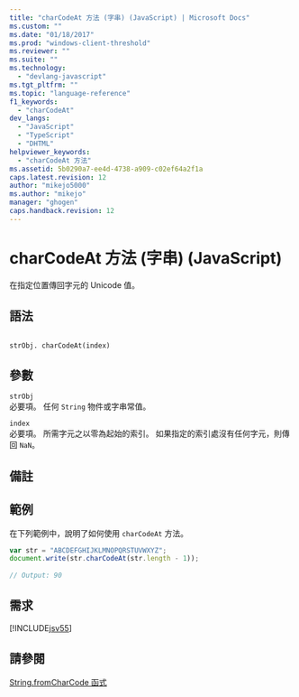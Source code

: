 ```yaml
---
title: "charCodeAt 方法 (字串) (JavaScript) | Microsoft Docs"
ms.custom: ""
ms.date: "01/18/2017"
ms.prod: "windows-client-threshold"
ms.reviewer: ""
ms.suite: ""
ms.technology: 
  - "devlang-javascript"
ms.tgt_pltfrm: ""
ms.topic: "language-reference"
f1_keywords: 
  - "charCodeAt"
dev_langs: 
  - "JavaScript"
  - "TypeScript"
  - "DHTML"
helpviewer_keywords: 
  - "charCodeAt 方法"
ms.assetid: 5b0290a7-ee4d-4738-a909-c02ef64a2f1a
caps.latest.revision: 12
author: "mikejo5000"
ms.author: "mikejo"
manager: "ghogen"
caps.handback.revision: 12
---
```

# charCodeAt 方法 (字串) (JavaScript)
在指定位置傳回字元的 Unicode 值。  
  
## 語法  
  
```  
  
strObj. charCodeAt(index)  
```  
  
## 參數  
 `strObj`  
 必要項。  任何 `String` 物件或字串常值。  
  
 `index`  
 必要項。  所需字元之以零為起始的索引。  如果指定的索引處沒有任何字元，則傳回 `NaN`。  
  
## 備註  
  
## 範例  
 在下列範例中，說明了如何使用 `charCodeAt` 方法。  
  
```javascript  
var str = "ABCDEFGHIJKLMNOPQRSTUVWXYZ";   
document.write(str.charCodeAt(str.length - 1));  
  
// Output: 90   
```  
  
## 需求  
 [!INCLUDE[jsv55](../../javascript/reference/includes/jsv55-md.md)]  
  
## 請參閱  
 [String.fromCharCode 函式](../../javascript/reference/string-fromcharcode-function-javascript.md)